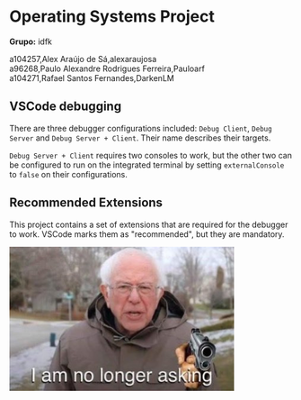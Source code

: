 # Operating Systems Project

**Grupo:** idfk

a104257,Alex Araújo de Sá,alexaraujosa  
a96268,Paulo Alexandre Rodrigues Ferreira,Pauloarf  
a104271,Rafael Santos Fernandes,DarkenLM  

## VSCode debugging
There are three debugger configurations included: `Debug Client`, `Debug Server` and `Debug Server + Client`. Their name describes their targets.

`Debug Server + Client` requires two consoles to work, but the other two can be configured to run on the integrated terminal by setting `externalConsole` to `false` on their configurations.

## Recommended Extensions
This project contains a set of extensions that are required for the debugger to work. VSCode marks them as "recommended", but they are mandatory.

<img src="./docs/repo/gun.png" alt="I'm no longer asking." width="400"/>
